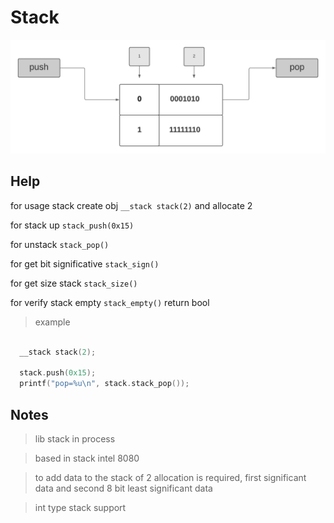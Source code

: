 # Stack

![img](imgs/stack.png)

## Help

for usage stack create obj `__stack stack(2)` and allocate 2 

for stack up `stack_push(0x15)` 

for unstack `stack_pop()` 

for get bit significative `stack_sign()`

for get size stack `stack_size()`

for verify stack empty `stack_empty()` return bool


> example

```C++

  __stack stack(2);

  stack.push(0x15);
  printf("pop=%u\n", stack.stack_pop());

```

## Notes 

> lib stack in process

> based in stack intel 8080

> to add data to the stack of 2 allocation is required, first significant data and second 8 bit least significant data

> int type stack support
